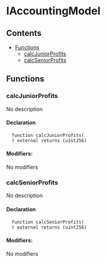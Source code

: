 # IAccountingModel





## Contents
<!-- START doctoc generated TOC please keep comment here to allow auto update -->
<!-- DON'T EDIT THIS SECTION, INSTEAD RE-RUN doctoc TO UPDATE -->

- [Functions](#functions)
  - [calcJuniorProfits](#calcjuniorprofits)
  - [calcSeniorProfits](#calcseniorprofits)

<!-- END doctoc generated TOC please keep comment here to allow auto update -->




## Functions

### calcJuniorProfits
No description


#### Declaration
```solidity
  function calcJuniorProfits(
  ) external returns (uint256)
```

#### Modifiers:
No modifiers



### calcSeniorProfits
No description


#### Declaration
```solidity
  function calcSeniorProfits(
  ) external returns (uint256)
```

#### Modifiers:
No modifiers





